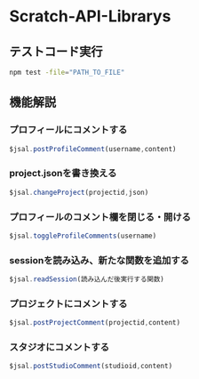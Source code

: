 # Scratch-API-Librarys

## テストコード実行
```sh
npm test -file="PATH_TO_FILE"
```

## 機能解説

### プロフィールにコメントする
```js
$jsal.postProfileComment(username,content)
```
### project.jsonを書き換える
```js
$jsal.changeProject(projectid,json)
```
### プロフィールのコメント欄を閉じる・開ける
```js
$jsal.toggleProfileComments(username)
```
### sessionを読み込み、新たな関数を追加する
```js
$jsal.readSession(読み込んだ後実行する関数)
```
### プロジェクトにコメントする
```js
$jsal.postProjectComment(projectid,content)
```
### スタジオにコメントする
```js
$jsal.postStudioComment(studioid,content)
```
